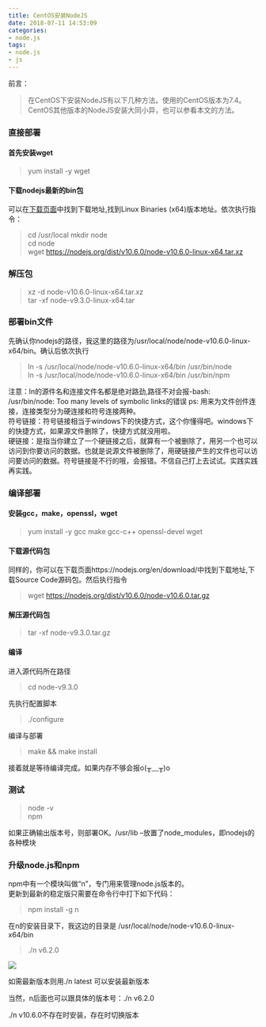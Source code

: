 ```yaml
---
title: CentOS安装NodeJS
date: 2018-07-11 14:53:09
categories:
- node.js
tags:
- node.js
- js
---
```


前言：
>在CentOS下安装NodeJS有以下几种方法。使用的CentOS版本为7.4。CentOS其他版本的NodeJS安装大同小异，也可以参看本文的方法。

### 直接部署

#### 首先安装wget
>yum install -y wget

#### 下载nodejs最新的bin包
可以在[下载页面](https://nodejs.org/en/download/)中找到下载地址,找到Linux Binaries (x64)版本地址。依次执行指令：
>cd /usr/local
mkdir node  
cd node  
wget https://nodejs.org/dist/v10.6.0/node-v10.6.0-linux-x64.tar.xz

### 解压包
>xz -d node-v10.6.0-linux-x64.tar.xz  
tar -xf node-v9.3.0-linux-x64.tar

### 部署bin文件
先确认你nodejs的路径，我这里的路径为/usr/local/node/node-v10.6.0-linux-x64/bin。确认后依次执行
>ln -s /usr/local/node/node-v10.6.0-linux-x64/bin /usr/bin/node  
ln -s /usr/local/node/node-v10.6.0-linux-x64/bin /usr/bin/npm  

注意：ln的源件名和连接文件名都是绝对路劲,路径不对会报-bash: /usr/bin/node: Too many levels of symbolic links的错误
ps:
用来为文件创件连接，连接类型分为硬连接和符号连接两种。  
符号链接：符号链接相当于windows下的快捷方式，这个你懂得吧。windows下的快捷方式，如果源文件删除了，快捷方式就没用啦。  
硬链接：是指当你建立了一个硬链接之后，就算有一个被删除了，用另一个也可以访问到你要访问的数据。也就是说源文件被删除了，用硬链接产生的文件也可以访问要访问的数据。符号链接是不行的哦，会报错。不信自己打上去试试。实践实践再实践。  

### 编译部署
#### 安装gcc，make，openssl，wget  
>yum install -y gcc make gcc-c++ openssl-devel wget  

#### 下载源代码包
同样的，你可以在下载页面https://nodejs.org/en/download/中找到下载地址,下载Source Code源码包。然后执行指令
>wget https://nodejs.org/dist/v10.6.0/node-v10.6.0.tar.gz

#### 解压源代码包
>tar -xf node-v9.3.0.tar.gz

#### 编译
进入源代码所在路径
>cd node-v9.3.0

先执行配置脚本  
>./configure

编译与部署
>make && make install  

接着就是等待编译完成。如果内存不够会报o(╥﹏╥)o

### 测试
>node -v  
npm  

如果正确输出版本号，则部署OK。/usr/lib –放置了node_modules，即nodejs的各种模块

### 升级node.js和npm
npm中有一个模块叫做“n”，专门用来管理node.js版本的。  
更新到最新的稳定版只需要在命令行中打下如下代码：
>npm install -g n  

在n的安装目录下，我这边的目录是 /usr/local/node/node-v10.6.0-linux-x64/bin

>./n v6.2.0

![](01.png)

如需最新版本则用./n latest 可以安装最新版本

当然，n后面也可以跟具体的版本号：./n v6.2.0  

./n v10.6.0不存在时安装，存在时切换版本






